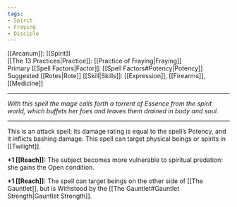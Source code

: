 ```yaml
---
tags:
- Spirit
- Fraying
- Disciple
---
```


[[Arcanum]]: [[Spirit]]\
[[The 13 Practices|Practice]]: [[Practice of Fraying|Fraying]]\
Primary [[Spell Factors|Factor]]: [[Spell Factors#Potency|Potency]]\
Suggested [[Rotes|Rote]] [[Skill|Skills]]: [[Expression]], [[Firearms]], [[Medicine]]

---

_With this spell the mage calls forth a torrent of Essence from the spirit world, which buffets her foes and leaves them drained in body and soul._

---

This is an attack spell; its damage rating is equal to the spell’s Potency, and it inflicts bashing damage. This spell can target physical beings or spirits in [[Twilight]].

**+1 [[Reach]]:** The subject becomes more vulnerable to spiritual predation: she gains the Open condition.

**+1 [[Reach]]:** The spell can target beings on the other side of [[The Gauntlet]], but is Withstood by the [[The Gauntlet#Gauntlet Strength|Gauntlet Strength]].